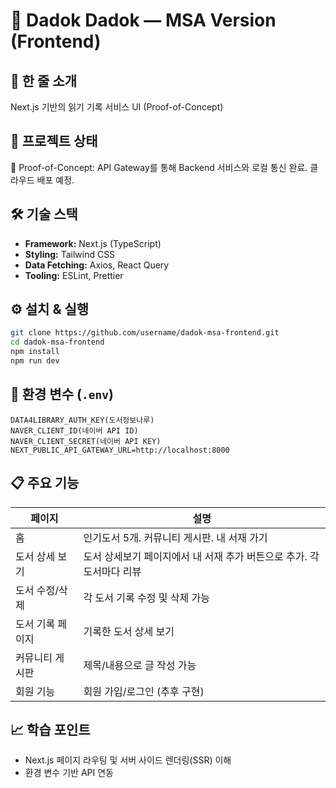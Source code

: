 # 🚀 Dadok Dadok — MSA Version (Frontend)

## 📌 한 줄 소개
Next.js 기반의 읽기 기록 서비스 UI (Proof-of-Concept)

## 🚧 프로젝트 상태
🚧 Proof-of-Concept: API Gateway를 통해 Backend 서비스와 로컬 통신 완료. 클라우드 배포 예정.

## 🛠 기술 스택
- **Framework:** Next.js (TypeScript)
- **Styling:** Tailwind CSS
- **Data Fetching:** Axios, React Query
- **Tooling:** ESLint, Prettier


## ⚙️ 설치 & 실행
```bash
git clone https://github.com/username/dadok-msa-frontend.git
cd dadok-msa-frontend
npm install
npm run dev
```

## 🔗 환경 변수 (`.env`)
```dotenv
DATA4LIBRARY_AUTH_KEY(도서정보나루)
NAVER_CLIENT_ID(네이버 API ID)
NAVER_CLIENT_SECRET(네이버 API KEY)
NEXT_PUBLIC_API_GATEWAY_URL=http://localhost:8000
```

## 📋 주요 기능
| 페이지 | 설명 |
|--------|------|
| 홈 | 인기도서 5개. 커뮤니티 게시판. 내 서재 가기 |
| 도서 상세 보기 | 도서 상세보기 페이지에서 내 서재 추가 버튼으로 추가. 각 도서마다 리뷰 |
| 도서 수정/삭제 | 각 도서 기록 수정 및 삭제 가능 |
| 도서 기록 페이지 | 기록한 도서 상세 보기 |
| 커뮤니티 게시판 | 제목/내용으로 글 작성 가능 |
| 회원 기능 | 회원 가입/로그인 (추후 구현) |


## 📈 학습 포인트
- Next.js 페이지 라우팅 및 서버 사이드 렌더링(SSR) 이해
- 환경 변수 기반 API 연동

